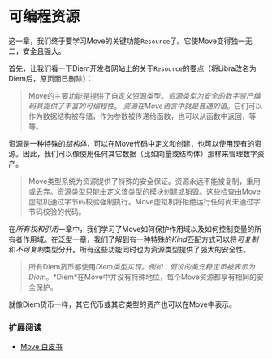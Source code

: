 # 可编程资源

这一章，我们终于要学习Move的关键功能`Resource`了。它使Move变得独一无二，安全且强大。

首先，让我们看一下Diem开发者网站上的关于`Resource`的要点（将Libra改名为Diem后，原页面已删除）：

> Move的主要功能是提供了自定义资源类型。*资源类型为安全的数字资产编码具提供了丰富的可编程性*。
> *资源在Move语言中就是普通的值*。它们可以作为数据结构被存储，作为参数被传递给函数，也可以从函数中返回，等等。

资源是一种特殊的*结构体*，可以在Move代码中定义和创建，也可以使用现有的资源。因此，我们可以像使用任何其它数据（比如向量或结构体）那样来管理数字资产。

> Move类型系统为资源提供了特殊的安全保证。资源永远不能被复制，重用或丢弃。资源类型只能由定义该类型的模块创建或销毁。这些检查由Move虚拟机通过字节码校验强制执行。Move虚拟机将拒绝运行任何尚未通过字节码校验的代码。

在*所有权和引用*一章中，我们学习了Move如何保护作用域以及如何控制变量的所有者作用域。在泛型一章，我们了解到有一种特殊的*Kind*匹配方式可以将*可复制*和*不可复制*类型分开。所有这些功能同时也为资源类型提供了强大的安全性。

> 所有Diem货币都使用*Diem<CoinType>*类型实现。例如：假设的美元稳定币被表示为*Diem<XUS>*。*Diem<CoinType>*在Move中并没有特殊地位，每个Move资源都享有相同的安全保护。

就像Diem货币一样，其它代币或其它类型的资产也可以在Move中表示。

### 扩展阅读

- [Move 白皮书](https://developers.diem.com/docs/technical-papers/move-paper/)
